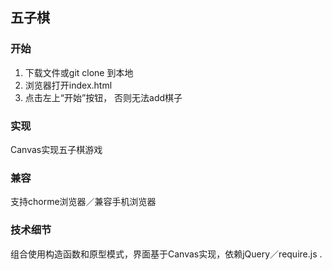## 五子棋

### 开始

1. 下载文件或git clone 到本地
2. 浏览器打开index.html
3. 点击左上“开始”按钮， 否则无法add棋子


### 实现

Canvas实现五子棋游戏


### 兼容
支持chorme浏览器／兼容手机浏览器


### 技术细节

组合使用构造函数和原型模式，界面基于Canvas实现，依赖jQuery／require.js .